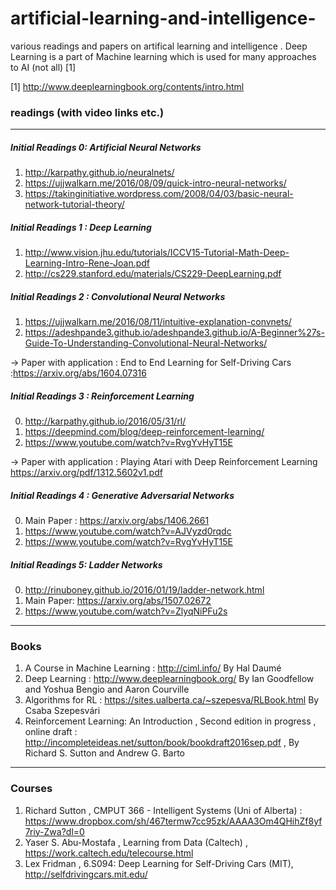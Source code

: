 # artificial-learning-and-intelligence-
various readings and papers on artifical learning and intelligence . Deep Learning is a part of Machine learning which is
used for many  approaches to AI (not all) [1]

[1] http://www.deeplearningbook.org/contents/intro.html

### readings (with video links etc.)
-----------------------------------
##### Initial Readings 0: Artificial Neural Networks
1. http://karpathy.github.io/neuralnets/
2. https://ujjwalkarn.me/2016/08/09/quick-intro-neural-networks/
3. https://takinginitiative.wordpress.com/2008/04/03/basic-neural-network-tutorial-theory/

##### Initial Readings 1 : Deep Learning 
1. http://www.vision.jhu.edu/tutorials/ICCV15-Tutorial-Math-Deep-Learning-Intro-Rene-Joan.pdf
2. http://cs229.stanford.edu/materials/CS229-DeepLearning.pdf

##### Initial Readings 2 : Convolutional Neural Networks
1. https://ujjwalkarn.me/2016/08/11/intuitive-explanation-convnets/
2. https://adeshpande3.github.io/adeshpande3.github.io/A-Beginner%27s-Guide-To-Understanding-Convolutional-Neural-Networks/

 -> Paper with application : End to End Learning for Self-Driving Cars :https://arxiv.org/abs/1604.07316
 
##### Initial Readings 3 : Reinforcement Learning
0. http://karpathy.github.io/2016/05/31/rl/
1. https://deepmind.com/blog/deep-reinforcement-learning/
2. https://www.youtube.com/watch?v=RvgYvHyT15E

 -> Paper with application : Playing Atari with Deep Reinforcement Learning https://arxiv.org/pdf/1312.5602v1.pdf 
##### Initial Readings 4 : Generative Adversarial Networks
0. Main Paper : https://arxiv.org/abs/1406.2661
1. https://www.youtube.com/watch?v=AJVyzd0rqdc
2. https://www.youtube.com/watch?v=RvgYvHyT15E
##### Initial Readings 5:  Ladder Networks
0. http://rinuboney.github.io/2016/01/19/ladder-network.html 
1. Main Paper: https://arxiv.org/abs/1507.02672
2. https://www.youtube.com/watch?v=ZlyqNiPFu2s
----------------------------------------
### Books
1. A Course in Machine Learning : http://ciml.info/  By Hal Daumé
2. Deep Learning : http://www.deeplearningbook.org/  By  Ian Goodfellow and Yoshua Bengio and Aaron Courville 
3. Algorithms for RL : https://sites.ualberta.ca/~szepesva/RLBook.html By Csaba Szepesvári
4. Reinforcement Learning: An Introduction , Second edition in progress , online draft : http://incompleteideas.net/sutton/book/bookdraft2016sep.pdf , By Richard S. Sutton and Andrew G. Barto
-----------------------------------------
### Courses
1.  Richard Sutton , CMPUT 366 - Intelligent Systems (Uni of Alberta) : https://www.dropbox.com/sh/467termw7cc95zk/AAAA3Om4QHihZf8yf7riy-Zwa?dl=0 
2.  Yaser S. Abu-Mostafa , Learning from Data (Caltech) , https://work.caltech.edu/telecourse.html
3.  Lex Fridman , 6.S094: Deep Learning for Self-Driving Cars (MIT), http://selfdrivingcars.mit.edu/
